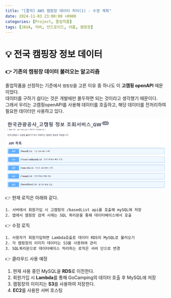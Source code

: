 ```yaml
---
title: "[졸작] AWS 캠핑장 데이터 처리(1) - 수정 계획"
date: 2024-11-03 23:00:00 +0900
categories: [Project, 졸업작품]
tags: [JAVA, 자바, 안드로이드, 어플, 캠핑장]
---
```


# 💡 전국 캠핑장 정보 데이터

### 👉 기존의 캠핑장 데이터 불러오는 알고리즘

졸업작품을 선정하는 기준에서 `캠핑장`을 고른 이유 중 하나도 이 **고캠핑 openAPI** 때문이었다.  
데이터를 구하기 쉽다는 것은 개발에만 몰두하면 되는 것이라고 생각했기 때문이다.  
그래서 우리는 고캠핑openAPI를 사용해 데이터를 호출하고, 해당 데이터를 전처리하여 필요한 데이터만 사용하고 있다.

![alt text](/images/졸작/고캠핑api.png)

👉 현재 로직은 아래와 같다.

>

    1. 서버에서 회원가입 시 고캠핑의 /basedList api를 호출해 mySQL에 저장
    2. 앱에서 캠핑장 검색 시에는 SQL 쿼리문을 통해 데이터베이스에서 호출

👉 수정 로직

>

    1. 사용자가 회원가입하면 Lambda호출로 데이터 RDS의 MySQL로 불러오기
    2. 각 캠핑장의 이미지 데이터는 S3를 사용하여 관리
    3. SQL쿼리문으로 데이터베이스 처리하는 로직은 서버 단으로 변경

👉 클라우드 사용 예정

1. 현재 사용 중인 MySQL을 **RDS**로 이전한다.
2. 회원가입 시 **Lambda**를 통해 GoCamping의 데이터 호출 후 MySQL에 저장
3. 캠핑장의 이미지는 **S3**를 사용하여 저장한다.
4. **EC2**를 사용한 서버 호스팅

